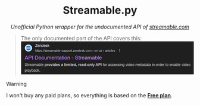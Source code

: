 <h1 align="center">Streamable.py</h1>
<p align="center">
    <i>
        Unofficial Python wrapper for the undocumented API of <a href="https://streamable.com">streamable.com</a>
    </i>
</p>

> The only documented part of the API covers this:
> ![Search result](./img/search-result.png)

> [!WARNING]
>
> I won't buy any paid plans, so everything is based on the [**Free plan**](https://streamable.com/pricing).
